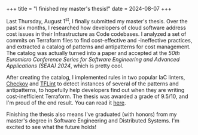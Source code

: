 +++
title = "I finished my master's thesis!"
date = 2024-08-07
+++

Last Thursday, August 1<sup>st</sup>, I finally submitted my master's thesis. Over the past six months, I researched how developers of cloud software address cost issues in their Infrastructure as Code codebases. I analyzed a set of commits on Terraform files to find cost-effective and -ineffective practices, and extracted a catalog of patterns and antipatterns for cost management. The catalog was actually turned into a paper and accepted at the *50th Euromicro Conference Series for Software Engineering and Advanced Applications (SEAA) 2024*, which is pretty cool.

After creating the catalog, I implemented rules in two popular IaC linters, [Checkov](https://checkov.io) and [TFLint](https://github.com/terraform-linters/tflint) to detect instances of several of the patterns and antipatterns, to hopefully help developers find out when they are writing cost-inefficient Terraform. The thesis was awarded a grade of 9.5/10, and I'm proud of the end result. You can read it [here](https://fse.studenttheses.ub.rug.nl/id/eprint/33811).

Finishing the thesis also means I've graduated (with honors) from my master's degree in Software Engineering and Distributed Systems. I'm excited to see what the future holds!
